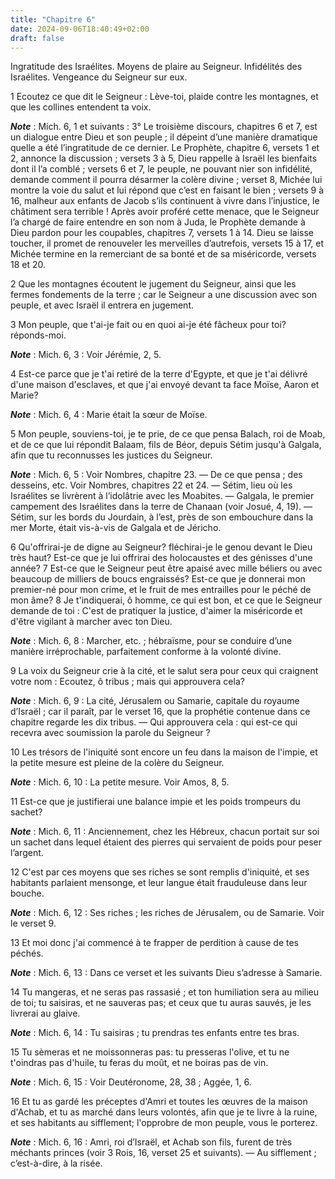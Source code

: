```yaml
---
title: "Chapitre 6"
date: 2024-09-06T18:40:49+02:00
draft: false
---
```



Ingratitude des Israélites.
Moyens de plaire au Seigneur.
Infidélités des Israélites.
Vengeance du Seigneur sur eux.


1 Ecoutez ce que dit le Seigneur : Lève-toi, plaide contre les montagnes, et que les collines entendent ta voix.

***Note*** :  Mich. 6, 1 et suivants : 3° Le troisième discours, chapitres 6 et 7, est un dialogue entre Dieu et son peuple ; il dépeint d’une manière dramatique quelle a été l’ingratitude de ce dernier. Le Prophète, chapitre 6, versets 1 et 2, annonce la discussion ; versets 3 à 5, Dieu rappelle à Israël les bienfaits dont il l’a comblé ; versets 6 et 7, le peuple, ne pouvant nier son infidélité, demande comment il pourra désarmer la colère divine ; verset 8, Michée lui montre la voie du salut et lui répond que c’est en faisant le bien ; versets 9 à 16, malheur aux enfants de Jacob s’ils continuent à vivre dans l’injustice, le châtiment sera terrible ! Après avoir proféré cette menace, que le Seigneur l’a chargé de faire entendre en son nom à Juda, le Prophète demande à Dieu pardon pour les coupables, chapitres 7, versets 1 à 14. Dieu se laisse toucher, il promet de renouveler les merveilles d’autrefois, versets 15 à 17, et Michée termine en la remerciant de sa bonté et de sa miséricorde, versets 18 et 20.


2 Que les montagnes écoutent le jugement du Seigneur, ainsi que les fermes fondements de la terre ; car le Seigneur a une discussion avec son peuple, et avec Israël il entrera en jugement.


3 Mon peuple, que t'ai-je fait ou en quoi ai-je été fâcheux pour toi? réponds-moi.

***Note*** :  Mich. 6, 3 : Voir Jérémie, 2, 5.

4 Est-ce parce que je t'ai retiré de la terre d'Egypte, et que je t'ai délivré d'une maison d'esclaves, et que j'ai envoyé devant ta face Moïse, Aaron et Marie?

***Note*** :  Mich. 6, 4 : Marie était la sœur de Moïse.

5 Mon peuple, souviens-toi, je te prie, de ce que pensa Balach, roi de Moab, et de ce que lui répondit Balaam, fils de Béor, depuis Sétim jusqu'à Galgala, afin que tu reconnusses les justices du Seigneur.

***Note*** :  Mich. 6, 5 : Voir Nombres, chapitre 23. ― De ce que pensa ; des desseins, etc. Voir Nombres, chapitres 22 et 24. ― Sétim, lieu où les Israélites se livrèrent à l’idolâtrie avec les Moabites. ― Galgala, le premier campement des Israélites dans la terre de Chanaan (voir Josué, 4, 19). ― Sétim, sur les bords du Jourdain, à l’est, près de son embouchure dans la mer Morte, était vis-à-vis de Galgala et de Jéricho.


6 Qu'offrirai-je de digne au Seigneur? fléchirai-je le genou devant le Dieu très haut? Est-ce que je lui offrirai des holocaustes et des génisses d'une année? 7 Est-ce que le Seigneur peut être apaisé avec mille béliers ou avec beaucoup de milliers de boucs engraissés? Est-ce que je donnerai mon premier-né pour mon crime, et le fruit de mes entrailles pour le péché de mon âme? 8 Je t'indiquerai, ô homme, ce qui est bon, et ce que le Seigneur demande de toi : C'est de pratiquer la justice, d'aimer la miséricorde et d'être vigilant à marcher avec ton Dieu.

***Note*** :  Mich. 6, 8 : Marcher, etc. ; hébraïsme, pour se conduire d’une manière irréprochable, parfaitement conforme à la volonté divine.


9 La voix du Seigneur crie à la cité, et le salut sera pour ceux qui craignent votre nom : Ecoutez, ô tribus ; mais qui approuvera cela?

***Note*** :  Mich. 6, 9 : La cité, Jérusalem ou Samarie, capitale du royaume d’Israël ; car il paraît, par le verset 16, que la prophétie contenue dans ce chapitre regarde les dix tribus. ― Qui approuvera cela : qui est-ce qui recevra avec soumission la parole du Seigneur ?

10 Les trésors de l'iniquité sont encore un feu dans la maison de l'impie, et la petite mesure est pleine de la colère du Seigneur.

***Note*** :  Mich. 6, 10 : La petite mesure. Voir Amos, 8, 5.

11 Est-ce que je justifierai une balance impie et les poids trompeurs du sachet?

***Note*** :  Mich. 6, 11 : Anciennement, chez les Hébreux, chacun portait sur soi un sachet dans lequel étaient des pierres qui servaient de poids pour peser l’argent.

12 C'est par ces moyens que ses riches se sont remplis d'iniquité, et ses habitants parlaient mensonge, et leur langue était frauduleuse dans leur bouche.

***Note*** :  Mich. 6, 12 : Ses riches ; les riches de Jérusalem, ou de Samarie. Voir le verset 9.


13 Et moi donc j'ai commencé à te frapper de perdition à cause de tes péchés.

***Note*** :  Mich. 6, 13 : Dans ce verset et les suivants Dieu s’adresse à Samarie.

14 Tu mangeras, et ne seras pas rassasié ; et ton humiliation sera au milieu de toi; tu saisiras, et ne sauveras pas; et ceux que tu auras sauvés, je les livrerai au glaive.

***Note*** :  Mich. 6, 14 : Tu saisiras ; tu prendras tes enfants entre tes bras.

15 Tu sèmeras et ne moissonneras pas: tu presseras l'olive, et tu ne t'oindras pas d'huile, tu feras du moût, et ne boiras pas de vin.

***Note*** :  Mich. 6, 15 : Voir Deutéronome, 28, 38 ; Aggée, 1, 6.


16 Et tu as gardé les préceptes d'Amri et toutes les œuvres de la maison d'Achab, et tu as marché dans leurs volontés, afin que je te livre à la ruine, et ses habitants au sifflement; l'opprobre de mon peuple, vous le porterez.

***Note*** :  Mich. 6, 16 : Amri, roi d’Israël, et Achab son fils, furent de très méchants princes (voir 3 Rois, 16, verset 25 et suivants). ― Au sifflement ; c’est-à-dire, à la risée.

